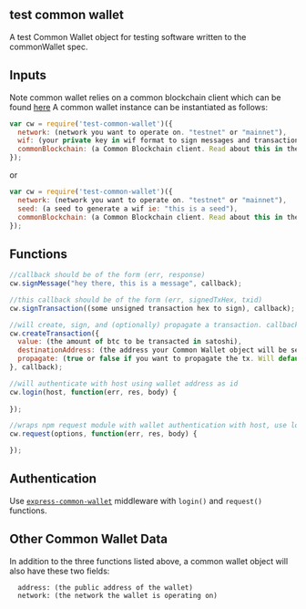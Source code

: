 ## test common wallet

A test Common Wallet object for testing software written to the commonWallet spec.

## Inputs

Note common wallet relies on a common blockchain client which can be found <a href="https://github.com/blockai/abstract-common-blockchain/blob/master/README.md">here</a>
A common wallet instance can be instantiated as follows:

```javascript
var cw = require('test-common-wallet')({
  network: (network you want to operate on. "testnet" or "mainnet"),
  wif: (your private key in wif format to sign messages and transactions),
  commonBlockchain: (a Common Blockchain client. Read about this in the link above)
});
```

or 

```javascript
var cw = require('test-common-wallet')({
  network: (network you want to operate on. "testnet" or "mainnet"),
  seed: (a seed to generate a wif ie: "this is a seed"),
  commonBlockchain: (a Common Blockchain client. Read about this in the link above)
});
```


## Functions

```javascript
//callback should be of the form (err, response)
cw.signMessage("hey there, this is a message", callback);

//this callback should be of the form (err, signedTxHex, txid)
cw.signTransaction((some unsigned transaction hex to sign), callback);

//will create, sign, and (optionally) propagate a transaction. callback should be of (err, response)
cw.createTransaction({
  value: (the amount of btc to be transacted in satoshi),
  destinationAddress: (the address your Common Wallet object will be sending btc to),
  propagate: (true or false if you want to propagate the tx. Will default to false)
}, callback);

//will authenticate with host using wallet address as id
cw.login(host, function(err, res, body) {
  
});

//wraps npm request module with wallet authentication with host, use login() first
cw.request(options, function(err, res, body) {

});
```

## Authentication

Use [```express-common-wallet```](https://github.com/blockai/express-common-wallet) middleware with ```login()``` and ```request()``` functions.

## Other Common Wallet Data

In addition to the three functions listed above, a common wallet object will also have these two fields:

```
  address: (the public address of the wallet)
  network: (the network the wallet is operating on)
```